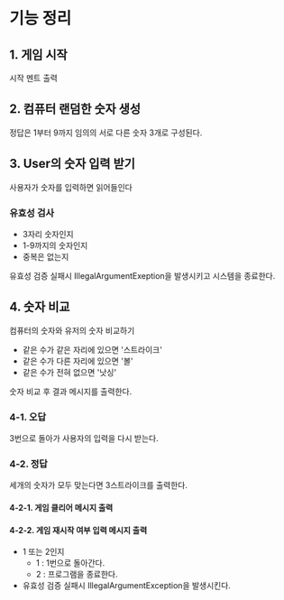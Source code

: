 # 기능 정리
## 1. 게임 시작
시작 멘트 출력

## 2. 컴퓨터 랜덤한 숫자 생성
정답은 1부터 9까지 임의의 서로 다른 숫자 3개로 구성된다.

## 3. User의 숫자 입력 받기
사용자가 숫자를 입력하면 읽어들인다
### 유효성 검사
- 3자리 숫자인지
- 1-9까지의 숫자인지
- 중복은 없는지 

유효성 검증 실패시 IllegalArgumentExeption을 발생시키고 시스템을 종료한다.
## 4. 숫자 비교

 컴퓨터의 숫자와 유저의 숫자 비교하기
- 같은 수가 같은 자리에 있으면 '스트라이크'
- 같은 수가 다른 자리에 있으면 '볼'
- 같은 수가 전혀 없으면 '낫싱'

숫자 비교 후 결과 메시지를 출력한다.
### 4-1. 오답
3번으로 돌아가 사용자의 입력을 다시 받는다.

### 4-2. 정답
세개의 숫자가 모두 맞는다면 3스트라이크를 출력한다.
#### 4-2-1. 게임 클리어 메시지 출력
#### 4-2-2. 게임 재시작 여부 입력 메시지 출력
- 1 또는 2인지
  - 1 : 1번으로 돌아간다.
  - 2 : 프로그램을 종료한다.
- 유효성 검증 실패시 IllegalArgumentException을 발생시킨다.
